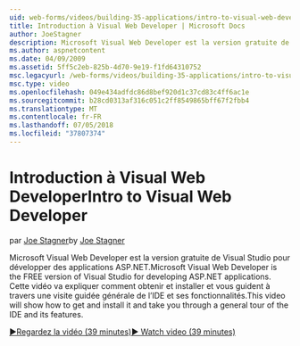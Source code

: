 ```yaml
---
uid: web-forms/videos/building-35-applications/intro-to-visual-web-developer
title: Introduction à Visual Web Developer | Microsoft Docs
author: JoeStagner
description: Microsoft Visual Web Developer est la version gratuite de Visual Studio pour développer des applications ASP.NET. Cette vidéo explique comment obtenir et l’installer avec t...
ms.author: aspnetcontent
ms.date: 04/09/2009
ms.assetid: 5ff5c2eb-825b-4d70-9e19-f1fd64310752
msc.legacyurl: /web-forms/videos/building-35-applications/intro-to-visual-web-developer
msc.type: video
ms.openlocfilehash: 049e434adfdc86d8bef920d1c37cd83c4ff6ac1e
ms.sourcegitcommit: b28cd0313af316c051c2ff8549865bff67f2fbb4
ms.translationtype: MT
ms.contentlocale: fr-FR
ms.lasthandoff: 07/05/2018
ms.locfileid: "37807374"
---
```

<a name="intro-to-visual-web-developer"></a><span data-ttu-id="fbf0d-104">Introduction à Visual Web Developer</span><span class="sxs-lookup"><span data-stu-id="fbf0d-104">Intro to Visual Web Developer</span></span>
====================
<span data-ttu-id="fbf0d-105">par [Joe Stagner](https://github.com/JoeStagner)</span><span class="sxs-lookup"><span data-stu-id="fbf0d-105">by [Joe Stagner](https://github.com/JoeStagner)</span></span>

<span data-ttu-id="fbf0d-106">Microsoft Visual Web Developer est la version gratuite de Visual Studio pour développer des applications ASP.NET.</span><span class="sxs-lookup"><span data-stu-id="fbf0d-106">Microsoft Visual Web Developer is the FREE version of Visual Studio for developing ASP.NET applications.</span></span> <span data-ttu-id="fbf0d-107">Cette vidéo va expliquer comment obtenir et installer et vous guident à travers une visite guidée générale de l’IDE et ses fonctionnalités.</span><span class="sxs-lookup"><span data-stu-id="fbf0d-107">This video will show how to get and install it and take you through a general tour of the IDE and its features.</span></span>

[<span data-ttu-id="fbf0d-108">&#9654;Regardez la vidéo (39 minutes)</span><span class="sxs-lookup"><span data-stu-id="fbf0d-108">&#9654; Watch video (39 minutes)</span></span>](https://channel9.msdn.com/Blogs/ASP-NET-Site-Videos/intro-to-visual-web-developer)
